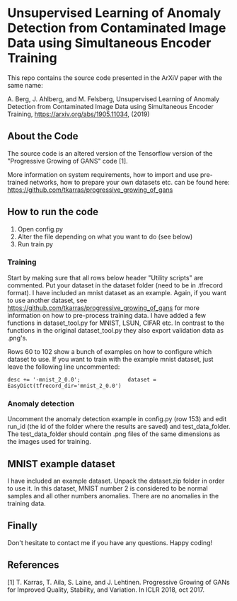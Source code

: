 # Unsupervised Learning of Anomaly Detection from Contaminated Image Data using Simultaneous Encoder Training

This repo contains the source code presented in the ArXiV paper with the same name:

A. Berg, J. Ahlberg, and M. Felsberg, Unsupervised Learning of Anomaly Detection from Contaminated Image Data using Simultaneous Encoder Training, https://arxiv.org/abs/1905.11034, (2019)

## About the Code

The source code is an altered version of the Tensorflow version of the "Progressive Growing of GANS" code [1].

More information on system requirements, how to import and use pre-trained networks, how to prepare your own datasets etc. can be found here:
https://github.com/tkarras/progressive_growing_of_gans

## How to run the code
1) Open config.py
2) Alter the file depending on what you want to do (see below)
3) Run train.py

### Training
Start by making sure that all rows below header "Utility scripts" are commented. Put your dataset in the dataset folder (need to be in .tfrecord format). I have included an mnist dataset as an example. Again, if you want to use another dataset, see https://github.com/tkarras/progressive_growing_of_gans for more information on how to pre-process training data. I have added a few functions in dataset_tool.py for MNIST, LSUN, CIFAR etc. In contrast to the functions in the original dataset_tool.py they also export validation data as .png's.

Rows 60 to 102 show a bunch of examples on how to configure which dataset to use. If you want to train with the example mnist dataset, just leave the following line uncommented:

```
desc += '-mnist_2_0.0';               dataset = EasyDict(tfrecord_dir='mnist_2_0.0')
```

### Anomaly detection
Uncomment the anomaly detection example in config.py (row 153) and edit run_id (the id of the folder where the results are saved) and test_data_folder. The test_data_folder should contain .png files of the same dimensions as the images used for training.

## MNIST example dataset
I have included an example dataset. Unpack the dataset.zip folder in order to use it. In this dataset, MNIST number 2 is considered to be normal samples and all other numbers anomalies. There are no anomalies in the training data.

## Finally
Don't hesitate to contact me if you have any questions. Happy coding!

## References
[1] T. Karras, T. Aila, S. Laine, and J. Lehtinen. Progressive Growing of GANs for Improved Quality, Stability,
and Variation. In ICLR 2018, oct 2017.
